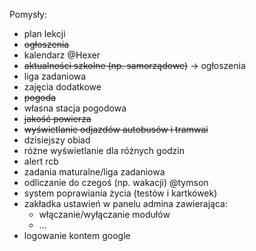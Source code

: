 Pomysły:
- plan lekcji
- ~~ogłoszenia~~ 
- kalendarz @Hexer
- ~~aktualności szkolne (np. samorządowe)~~ -> ogłoszenia
- liga zadaniowa
- zajęcia dodatkowe
- ~~pogoda~~
- własna stacja pogodowa
- ~~jakość powierza~~
- ~~wyświetlanie odjazdów autobusów i tramwai~~
- dzisiejszy obiad
- różne wyświetlanie dla różnych godzin
- alert rcb
- zadania maturalne/liga zadaniowa
- odliczanie do czegoś (np. wakacji) @tymson
- system poprawiania życia (testów i kartkówek)
- zakładka ustawień w panelu admina zawierająca:
  - włączanie/wyłączanie modułów
  - ...
- logowanie kontem google